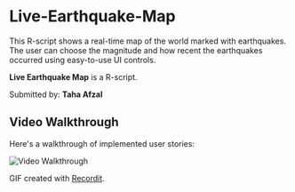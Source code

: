 # Live-Earthquake-Map
This R-script shows a real-time map of the world marked with earthquakes. The user can choose the magnitude and how recent the earthquakes occurred using easy-to-use UI controls.

**Live Earthquake Map** is a R-script.

Submitted by: **Taha Afzal**

## Video Walkthrough 

Here's a walkthrough of implemented user stories:

<img src='https://recordit.co/FMEq9Qi5nA.gif' title='Video Walkthrough' width='' alt='Video Walkthrough' />

GIF created with [Recordit](https://recordit.co).
